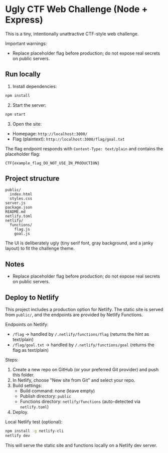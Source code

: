# Ugly CTF Web Challenge (Node + Express)

This is a tiny, intentionally unattractive CTF-style web challenge.

Important warnings:

- Replace placeholder flag before production; do not expose real secrets on public servers.

## Run locally

1. Install dependencies:

```bash
npm install
```

2. Start the server:

```bash
npm start
```

3. Open the site:

- Homepage: `http://localhost:3000/`
- Flag (plaintext): `http://localhost:3000/flag/goal.txt`

The flag endpoint responds with `Content-Type: text/plain` and contains the placeholder flag:

```
CTF{example_flag_DO_NOT_USE_IN_PRODUCTION}
```

## Project structure

```
public/
  index.html
  styles.css
server.js
package.json
README.md
netlify.toml
netlify/
  functions/
    flag.js
    goal.js
```

The UI is deliberately ugly (tiny serif font, gray background, and a janky layout) to fit the challenge theme.

## Notes

- Replace placeholder flag before production; do not expose real secrets on public servers.

## Deploy to Netlify

This project includes a production option for Netlify. The static site is served from `public/`, and the endpoints are provided by Netlify Functions.

Endpoints on Netlify:

- `/flag` → handled by `/.netlify/functions/flag` (returns the hint as text/plain)
- `/flag/goal.txt` → handled by `/.netlify/functions/goal` (returns the flag as text/plain)

Steps:

1. Create a new repo on GitHub (or your preferred Git provider) and push this folder.
2. In Netlify, choose "New site from Git" and select your repo.
3. Build settings:
   - Build command: none (leave empty)
   - Publish directory: `public`
   - Functions directory: `netlify/functions` (auto-detected via `netlify.toml`)
4. Deploy.

Local Netlify test (optional):

```bash
npm install -g netlify-cli
netlify dev
```

This will serve the static site and functions locally on a Netlify dev server.


